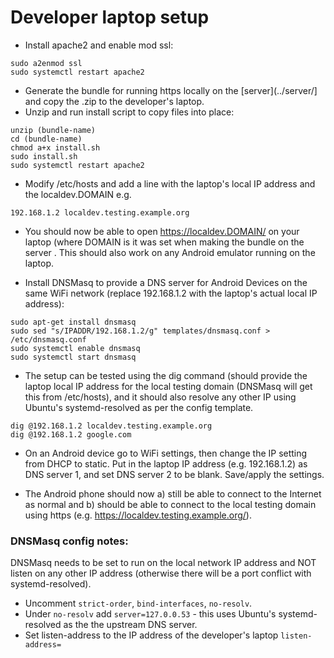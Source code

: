 # Developer laptop setup

* Install apache2 and enable mod ssl:

```
sudo a2enmod ssl
sudo systemctl restart apache2
```

* Generate the bundle for running https locally on the [server](../server/] and copy the .zip to the developer's laptop.
* Unzip and run install script to copy files into place:

```
unzip (bundle-name)
cd (bundle-name)
chmod a+x install.sh
sudo install.sh
sudo systemctl restart apache2
```

* Modify /etc/hosts and add a line with the laptop's local IP address and the localdev.DOMAIN e.g.

```
192.168.1.2 localdev.testing.example.org
```

* You should now be able to open https://localdev.DOMAIN/ on your laptop (where DOMAIN is it was set when making the bundle on 
  the server . This should also work on any Android emulator running on the laptop.

* Install DNSMasq to provide a DNS server for Android Devices on the same WiFi network (replace 192.168.1.2 with the laptop's
  actual local IP address):

```
sudo apt-get install dnsmasq
sudo sed "s/IPADDR/192.168.1.2/g" templates/dnsmasq.conf > /etc/dnsmasq.conf
sudo systemctl enable dnsmasq
sudo systemctl start dnsmasq
```

* The setup can be tested using the dig command (should provide the laptop local IP address for the local testing domain 
  (DNSMasq will get this from /etc/hosts), and it should also resolve any other IP using Ubuntu's systemd-resolved as per
  the config template.

```
dig @192.168.1.2 localdev.testing.example.org
dig @192.168.1.2 google.com
```

* On an Android device go to WiFi settings, then change the IP setting from DHCP to static. Put in the laptop IP address
  (e.g. 192.168.1.2) as DNS server 1, and set DNS server 2 to be blank. Save/apply the settings.

* The Android phone should now a) still be able to connect to the Internet as normal and b) should be able to connect to
  the local testing domain using https (e.g. https://localdev.testing.example.org/).

### DNSMasq config notes:

DNSMasq needs to be set to run on the local network IP address and NOT listen on any other IP address (otherwise
there will be a port conflict with systemd-resolved).

* Uncomment ```strict-order```, ```bind-interfaces```, ```no-resolv```.
* Under ```no-resolv``` add ```server=127.0.0.53``` - this uses Ubuntu's systemd-resolved as the
  the upstream DNS server.
* Set listen-address to the IP address of the developer's laptop ```listen-address=```
